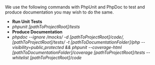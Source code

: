 We use the following commands with PhpUnit and PhpDoc to test and produce documentation you may wish to do the same.
- **Run Unit Tests**
 - *phpunit [pathToProjectRoot]/tests*
- **Produce Documentation**
 - *phpdoc --ignore */mocks/* -d [pathToProjectRoot]/code/,[pathToProjectRoot]/tests/ -t [pathToDocumentationFolder]/php --visibility=public,protected && phpunit --coverage-html [pathToDocumentationFolder]/coverage [pathToProjectRoot]/tests --whitelist [pathToProjectRoot]/code*
